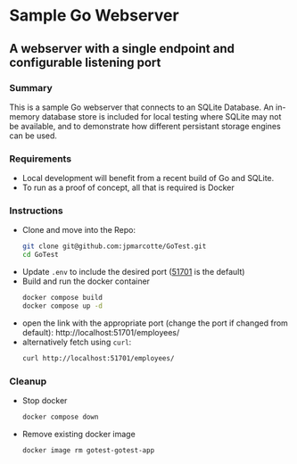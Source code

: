 # Sample Go Webserver
## A webserver with a single endpoint and configurable listening port

### Summary
This is a sample Go webserver that connects to an SQLite Database.
An in-memory database store is included for local testing where SQLite may not be available,
and to demonstrate how different persistant storage engines can be used.

### Requirements
- Local development will benefit from a recent build of Go and SQLite.
- To run as a proof of concept, all that is required is Docker

### Instructions

- Clone and move into the Repo:
  ```bash
  git clone git@github.com:jpmarcotte/GoTest.git
  cd GoTest
  ```
- Update `.env` to include the desired port ([51701][ncc-1701] is the default)
- Build and run the docker container
  ```bash
  docker compose build
  docker compose up -d
  ```
- open the link with the appropriate port (change the port if changed from default):
  http://localhost:51701/employees/
- alternatively fetch using `curl`:
  ```bash
  curl http://localhost:51701/employees/
  ```
### Cleanup
- Stop docker
  ```bash
  docker compose down
  ```
- Remove existing docker image
  ```bash
  docker image rm gotest-gotest-app
  ```
  
[ncc-1701]: https://static.wikia.nocookie.net/memoryalpha/images/b/be/USS_Enterprise_%28NCC-1701%29%2C_ENT.jpg/revision/latest?cb=20171022133400&path-prefix=en